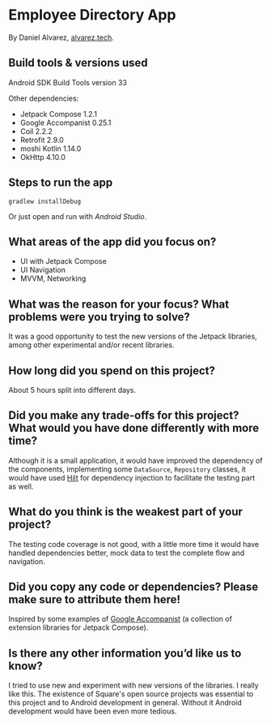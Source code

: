 # Employee Directory App

By Daniel Alvarez, [alvarez.tech](https://alvarez.tech).

## Build tools & versions used

Android SDK Build Tools version 33

Other dependencies:

- Jetpack Compose 1.2.1
- Google Accompanist 0.25.1
- Coil 2.2.2
- Retrofit 2.9.0
- moshi Kotlin 1.14.0
- OkHttp 4.10.0

## Steps to run the app

```
gradlew installDebug
```

Or just open and run with _Android Studio_.

## What areas of the app did you focus on?

- UI with Jetpack Compose
- UI Navigation
- MVVM, Networking

## What was the reason for your focus? What problems were you trying to solve?

It was a good opportunity to test the new versions of the Jetpack libraries, among other experimental and/or recent libraries.

## How long did you spend on this project?

About 5 hours split into different days.

## Did you make any trade-offs for this project? What would you have done differently with more time?

Although it is a small application, it would have improved the dependency of the components, implementing some `DataSource`, `Repository` classes, it would have used [Hilt](https://dagger.dev/hilt/) for dependency injection to facilitate the testing part as well.

## What do you think is the weakest part of your project?

The testing code coverage is not good, with a little more time it would have handled dependencies better, mock data to test the complete flow and navigation.

## Did you copy any code or dependencies? Please make sure to attribute them here!

Inspired by some examples of [Google Accompanist](https://github.com/google/accompanist) (a collection of extension libraries for Jetpack Compose).

## Is there any other information you’d like us to know?

I tried to use new and experiment with new versions of the libraries. I really like this. The existence of Square's open source projects was essential to this project and to Android development in general. Without it Android development would have been even more tedious.
